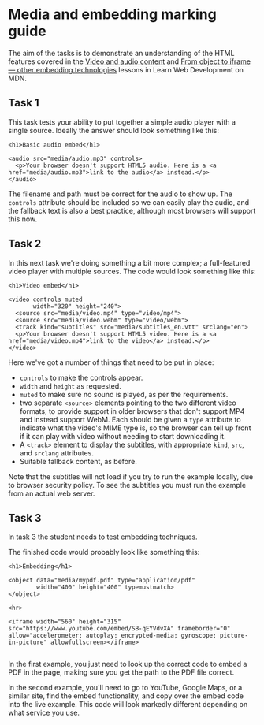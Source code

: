 # Media and embedding marking guide

The aim of the tasks is to demonstrate an understanding of the HTML features covered in the [Video and audio content](https://developer.mozilla.org/en-US/docs/Learn/HTML/Multimedia_and_embedding/Video_and_audio_content) and [From object to iframe — other embedding technologies](https://developer.mozilla.org/en-US/docs/Learn/HTML/Multimedia_and_embedding/Other_embedding_technologies) lessons in Learn Web Development on MDN.

## Task 1

This task tests your ability to put together a simple audio player with a single source. Ideally the answer should look something like this:

```
<h1>Basic audio embed</h1>

<audio src="media/audio.mp3" controls>
  <p>Your browser doesn't support HTML5 audio. Here is a <a href="media/audio.mp3">link to the audio</a> instead.</p> 
</audio>
```

The filename and path must be correct for the audio to show up. The `controls` attribute should be included so we can easily play the audio, and the fallback text is also a best practice, although most browsers will support this now. 

## Task 2

In this next task we're doing something a bit more complex; a full-featured video player with multiple sources. The code would look something like this:

```
<h1>Video embed</h1>

<video controls muted
       width="320" height="240">
  <source src="media/video.mp4" type="video/mp4">
  <source src="media/video.webm" type="video/webm">
  <track kind="subtitles" src="media/subtitles_en.vtt" srclang="en">
  <p>Your browser doesn't support HTML5 video. Here is a <a href="media/video.mp4">link to the video</a> instead.</p>
</video>
```

Here we've got a number of things that need to be put in place:

* `controls` to make the controls appear.
* `width` and `height` as requested.
* `muted` to make sure no sound is played, as per the requirements.
* two separate `<source>` elements pointing to the two different video formats, to provide support in older browsers that don't support MP4 and instead support WebM. Each should be given a `type` attribute to indicate what the video's MIME type is, so the browser can tell up front if it can play with video without needing to start downloading it.
* A `<track>` element to display the subtitles, with appropriate `kind`, `src`, and `srclang` attributes.
* Suitable fallback content, as before.

Note that the subtitles will not load if you try to run the example locally, due to browser security policy. To see the subtitles you must run the example from an actual web server.

## Task 3

In task 3 the student needs to test embedding techniques.

The finished code would probably look like something this:

```
<h1>Embedding</h1>

<object data="media/mypdf.pdf" type="application/pdf"
        width="400" height="400" typemustmatch>
</object>

<hr>

<iframe width="560" height="315" src="https://www.youtube.com/embed/SB-qEYVdvXA" frameborder="0" allow="accelerometer; autoplay; encrypted-media; gyroscope; picture-in-picture" allowfullscreen></iframe>


```

In the first example, you just need to look up the correct code to embed a PDF in the page, making sure you get the path to the PDF file correct.

In the second example, you'll need to go to YouTube, Google Maps, or a similar site, find the embed functionality, and copy over the embed code into the live example. This code will look markedly different depending on what service you use. 